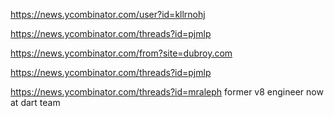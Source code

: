 

https://news.ycombinator.com/user?id=kllrnohj

https://news.ycombinator.com/threads?id=pjmlp


https://news.ycombinator.com/from?site=dubroy.com


https://news.ycombinator.com/threads?id=pjmlp

https://news.ycombinator.com/threads?id=mraleph former v8 engineer now at dart team